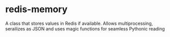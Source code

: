 # redis-memory
A class that stores values in Redis if available. Allows multiprocessing, serailizes as JSON and uses magic functions for seamless Pythonic reading
